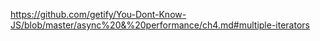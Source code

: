https://github.com/getify/You-Dont-Know-JS/blob/master/async%20&%20performance/ch4.md#multiple-iterators
